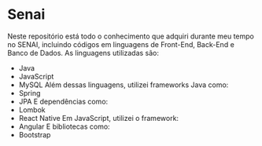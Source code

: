 # Senai
Neste repositório está todo o conhecimento que adquiri durante meu tempo no SENAI, incluindo códigos em linguagens de Front-End, Back-End e Banco de Dados. As linguagens utilizadas são:
- Java
- JavaScript
- MySQL
Além dessas linguagens, utilizei frameworks Java como:
- Spring
- JPA
E dependências como:
- Lombok
- React Native
Em JavaScript, utilizei o framework:
- Angular
E bibliotecas como:
- Bootstrap
